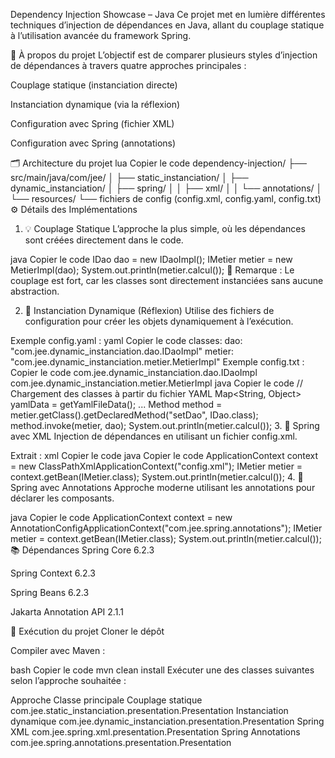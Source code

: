 Dependency Injection Showcase – Java
Ce projet met en lumière différentes techniques d’injection de dépendances en Java, allant du couplage statique à l’utilisation avancée du framework Spring.

🧭 À propos du projet
L’objectif est de comparer plusieurs styles d’injection de dépendances à travers quatre approches principales :

Couplage statique (instanciation directe)

Instanciation dynamique (via la réflexion)

Configuration avec Spring (fichier XML)

Configuration avec Spring (annotations)

🗂️ Architecture du projet
lua
Copier le code
dependency-injection/
├── src/main/java/com/jee/
│   ├── static_instanciation/
│   ├── dynamic_instanciation/
│   ├── spring/
│   │   ├── xml/
│   │   └── annotations/
│   └── resources/
└── fichiers de config (config.xml, config.yaml, config.txt)
⚙️ Détails des Implémentations
1. 💡 Couplage Statique
   L’approche la plus simple, où les dépendances sont créées directement dans le code.

java
Copier le code
IDao dao = new IDaoImpl();
IMetier metier = new MetierImpl(dao);
System.out.println(metier.calcul());
📝 Remarque : Le couplage est fort, car les classes sont directement instanciées sans aucune abstraction.

2. 🧠 Instanciation Dynamique (Réflexion)
   Utilise des fichiers de configuration pour créer les objets dynamiquement à l’exécution.

Exemple config.yaml :
yaml
Copier le code
classes:
dao: "com.jee.dynamic_instanciation.dao.IDaoImpl"
metier: "com.jee.dynamic_instanciation.metier.MetierImpl"
Exemple config.txt :
Copier le code
com.jee.dynamic_instanciation.dao.IDaoImpl
com.jee.dynamic_instanciation.metier.MetierImpl
java
Copier le code
// Chargement des classes à partir du fichier YAML
Map<String, Object> yamlData = getYamlFileData();
...
Method method = metier.getClass().getDeclaredMethod("setDao", IDao.class);
method.invoke(metier, dao);
System.out.println(metier.calcul());
3. 🌱 Spring avec XML
   Injection de dépendances en utilisant un fichier config.xml.

Extrait :
xml
Copier le code
<bean id="dao" class="com.jee.spring.xml.extensions.DaoImplv2"/>
<bean id="metier" class="com.jee.spring.xml.metier.MetierImpl">
<constructor-arg ref="dao"/>
</bean>
java
Copier le code
ApplicationContext context = new ClassPathXmlApplicationContext("config.xml");
IMetier metier = context.getBean(IMetier.class);
System.out.println(metier.calcul());
4. 🧩 Spring avec Annotations
   Approche moderne utilisant les annotations pour déclarer les composants.

java
Copier le code
ApplicationContext context = new AnnotationConfigApplicationContext("com.jee.spring.annotations");
IMetier metier = context.getBean(IMetier.class);
System.out.println(metier.calcul());
📚 Dépendances
Spring Core 6.2.3

Spring Context 6.2.3

Spring Beans 6.2.3

Jakarta Annotation API 2.1.1

🚀 Exécution du projet
Cloner le dépôt

Compiler avec Maven :

bash
Copier le code
mvn clean install
Exécuter une des classes suivantes selon l’approche souhaitée :

Approche	Classe principale
Couplage statique	com.jee.static_instanciation.presentation.Presentation
Instanciation dynamique	com.jee.dynamic_instanciation.presentation.Presentation
Spring XML	com.jee.spring.xml.presentation.Presentation
Spring Annotations	com.jee.spring.annotations.presentation.Presentation